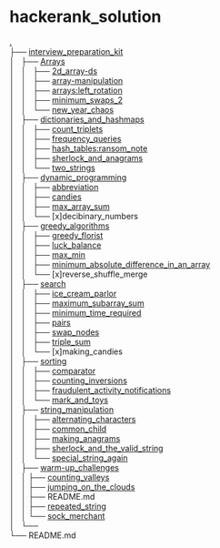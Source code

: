 # hackerank_solution


[.](https://github.com/playdougher/hackerank_solution)  
├── [interview_preparation_kit](https://github.com/playdougher/hackerank_solution/tree/master/interview_preparation_kit)  
│   ├── [Arrays](https://github.com/playdougher/hackerank_solution/tree/master/interview_preparation_kit/Arrays)  
│   │   ├── [2d_array-ds](https://github.com/playdougher/hackerank_solution/tree/master/interview_preparation_kit/Arrays/2d_array-ds)  
│   │   ├── [array-manipulation](https://github.com/playdougher/hackerank_solution/tree/master/interview_preparation_kit/Arrays/array-manipulation)  
│   │   ├── [arrays:left_rotation](https://github.com/playdougher/hackerank_solution/tree/master/interview_preparation_kit/Arrays/arrays:left_rotation)  
│   │   ├── [minimum_swaps_2](https://github.com/playdougher/hackerank_solution/tree/master/interview_preparation_kit/Arrays/minimum_swaps_2)  
│   │   └── [new_year_chaos](https://github.com/playdougher/hackerank_solution/tree/master/interview_preparation_kit/Arrays/new_year_chaos)  
│   ├── [dictionaries_and_hashmaps](https://github.com/playdougher/hackerank_solution/tree/master/interview_preparation_kit/dictionaries_and_hashmaps)  
│   │   ├── [count_triplets](https://github.com/playdougher/hackerank_solution/tree/master/interview_preparation_kit/dictionaries_and_hashmaps/count_triplets)  
│   │   ├── [frequency_queries](https://github.com/playdougher/hackerank_solution/tree/master/interview_preparation_kit/dictionaries_and_hashmaps/frequency_queries)  
│   │   ├── [hash_tables:ransom_note](https://github.com/playdougher/hackerank_solution/tree/master/interview_preparation_kit/dictionaries_and_hashmaps/hash_tables:ransom_note)    
│   │   ├── [sherlock_and_anagrams](https://github.com/playdougher/hackerank_solution/tree/master/interview_preparation_kit/dictionaries_and_hashmaps/sherlock_and_anagrams)  
│   │   └── [two_strings](https://github.com/playdougher/hackerank_solution/tree/master/interview_preparation_kit/dictionaries_and_hashmaps/two_strings)  
│   ├── [dynamic_programming](https://github.com/playdougher/hackerank_solution/tree/master/interview_preparation_kit/dynamic_programming)  
│   │   ├── [abbreviation](https://github.com/playdougher/hackerank_solution/tree/master/interview_preparation_kit/dynamic_programming/abbreviation)  
│   │   ├── [candies](https://github.com/playdougher/hackerank_solution/tree/master/interview_preparation_kit/dynamic_programming/candies)  
│   │   ├── [max_array_sum](https://github.com/playdougher/hackerank_solution/tree/master/interview_preparation_kit/dynamic_programming/max_array_sum)  
│   │   └── [x]decibinary_numbers  
│   ├── [greedy_algorithms](https://github.com/playdougher/hackerank_solution/tree/master/interview_preparation_kit/greedy_algorithms)  
│   │   ├── [greedy_florist](https://github.com/playdougher/hackerank_solution/tree/master/interview_preparation_kit/greedy_algorithms/greedy_florist)  
│   │   ├── [luck_balance](https://github.com/playdougher/hackerank_solution/tree/master/interview_preparation_kit/greedy_algorithms/luck_balance)  
│   │   ├── [max_min](https://github.com/playdougher/hackerank_solution/tree/master/interview_preparation_kit/greedy_algorithms/max_min)  
│   │   ├── [minimum_absolute_difference_in_an_array](https://github.com/playdougher/hackerank_solution/tree/master/interview_preparation_kit/greedy_algorithms/minimum_absolute_difference_in_an_array)  
│   │   └── [x]reverse_shuffle_merge  
│   ├── [search](https://github.com/playdougher/hackerank_solution/tree/master/interview_preparation_kit/search)  
│   │   ├── [ice_cream_parlor](https://github.com/playdougher/hackerank_solution/tree/master/interview_preparation_kit/search/ice_cream_parlor)  
│   │   ├── [maximum_subarray_sum](https://github.com/playdougher/hackerank_solution/tree/master/interview_preparation_kit/search/maximum_subarray_sum)  
│   │   ├── [minimum_time_required](https://github.com/playdougher/hackerank_solution/tree/master/interview_preparation_kit/search/minimum_time_required)  
│   │   ├── [pairs](https://github.com/playdougher/hackerank_solution/tree/master/interview_preparation_kit/search/pairs)  
│   │   ├── [swap_nodes](https://github.com/playdougher/hackerank_solution/tree/master/interview_preparation_kit/search/swap_nodes)  
│   │   ├── [triple_sum](https://github.com/playdougher/hackerank_solution/tree/master/interview_preparation_kit/search/triple_sum)  
│   │   └── [x]making_candies  
│   ├── [sorting](https://github.com/playdougher/hackerank_solution/tree/master/interview_preparation_kit/sorting)  
│   │   ├── [comparator](https://github.com/playdougher/hackerank_solution/tree/master/interview_preparation_kit/sorting/comparator)  
│   │   ├── [counting_inversions](https://github.com/playdougher/hackerank_solution/tree/master/interview_preparation_kit/sorting/counting_inversions)  
│   │   ├── [fraudulent_activity_notifications](https://github.com/playdougher/hackerank_solution/tree/master/interview_preparation_kit/sorting/fraudulent_activity_notifications)  
│   │   └── [mark_and_toys](https://github.com/playdougher/hackerank_solution/tree/master/interview_preparation_kit/sorting/mark_and_toys)  
│   ├── [string_manipulation](https://github.com/playdougher/hackerank_solution/tree/master/interview_preparation_kit/string_manipulation)  
│   │   ├── [alternating_characters](https://github.com/playdougher/hackerank_solution/tree/master/interview_preparation_kit/string_manipulation/alternating_characters)  
│   │   ├── [common_child](https://github.com/playdougher/hackerank_solution/tree/master/interview_preparation_kit/string_manipulation/common_child)  
│   │   ├── [making_anagrams](https://github.com/playdougher/hackerank_solution/tree/master/interview_preparation_kit/string_manipulation/making_anagrams)  
│   │   ├── [sherlock_and_the_valid_string](https://github.com/playdougher/hackerank_solution/tree/master/interview_preparation_kit/string_manipulation/sherlock_and_the_valid_string)  
│   │   └── [special_string_again](https://github.com/playdougher/hackerank_solution/tree/master/interview_preparation_kit/string_manipulation/special_string_again)  
│   ├── [warm-up_challenges](https://github.com/playdougher/hackerank_solution/tree/master/interview_preparation_kit/warm-up_challenges)  
│   │   ├── [counting_valleys](https://github.com/playdougher/hackerank_solution/tree/master/interview_preparation_kit/warm-up_challenges/counting_valleys)  
│   │   ├── [jumping_on_the_clouds](https://github.com/playdougher/hackerank_solution/tree/master/interview_preparation_kit/warm-up_challenges/jumping_on_the_clouds)  
│   │   ├── README.md  
│   │   ├── [repeated_string](https://github.com/playdougher/hackerank_solution/tree/master/interview_preparation_kit/warm-up_challenges/repeated_string)  
│   │   └── [sock_merchant](https://github.com/playdougher/hackerank_solution/tree/master/interview_preparation_kit/warm-up_challenges/sock_merchant)  
│   └──   
└── README.md  

